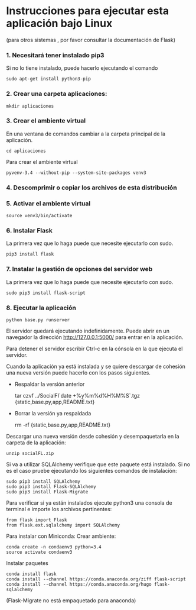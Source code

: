 # Instrucciones para ejecutar esta aplicación bajo Linux
(para otros sistemas , por favor consultar la documentación de Flask)

### 1. Necesitará tener instalado pip3
Si no lo tiene instalado, puede hacerlo ejecutando el comando

    sudo apt-get install python3-pip

### 2. Crear una carpeta aplicaciones:

    mkdir aplicaciones

### 3. Crear el ambiente virtual

En una ventana de comandos cambiar a la carpeta principal de la aplicación.

    cd aplicaciones

Para crear el ambiente virtual

    pyvenv-3.4 --without-pip --system-site-packages venv3

### 4. Descomprimir o copiar los archivos de esta distribución

### 5. Activar el ambiente virtual

    source venv3/bin/activate

### 6. Instalar Flask
La primera vez que lo haga puede que necesite ejecutarlo con sudo.

    pip3 install flask

### 7. Instalar la gestión de opciones del servidor web
La primera vez que lo haga puede que necesite ejecutarlo con sudo.

    sudo pip3 install flask-script

### 8. Ejecutar la aplicación

    python base.py runserver

El servidor quedará ejecutando indefinidamente.
Puede abrir en un navegador la dirección
 http://127.0.0.1:5000/ para entrar en la aplicación.


Para detener el servidor
escribir Ctrl-c en la cónsola en la que ejecuta el servidor.

Cuando la aplicación ya está instalada y se quiere descargar de cohesión una nueva versión puede hacerlo con los pasos siguientes.

- Respaldar la versión anterior

    tar czvf ../SocialFl\`date +%y%m%d%H%M%S`.tgz {static,base.py,app,README.txt}

- Borrar la versión ya respaldada

    rm -rf {static,base.py,app,README.txt}

Descargar una nueva versión desde cohesión y
desempaquetarla en la carpeta de la aplicación:

    unzip socialFL.zip

Si va a utilizar SQLAlchemy verifique que este paquete está instalado. Si no
es el caso pruebe ejecutando los siguientes comandos de instalación:

    sudo pip3 install SQLAlchemy
    sudo pip3 install Flask-SQLAlchemy
    sudo pip3 install Flask-Migrate

Para verificar si ya están instalados ejecute python3 una consola de terminal e importe
los archivos pertinentes:

    from flask import Flask
    from flask.ext.sqlalchemy import SQLAlchemy

Para instalar con Miniconda:
Crear ambiente:

    conda create -n condaenv3 python=3.4
    source activate condaenv3

Instalar paquetes

    conda install flask
    conda install --channel https://conda.anaconda.org/ziff flask-script
    conda install --channel https://conda.anaconda.org/hugo flask-sqlalchemy
(Flask-Migrate no está empaquetado para anaconda)

